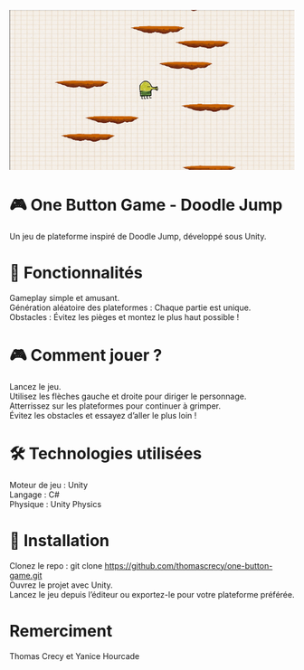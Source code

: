 ![image](Assets/image.png)
# 🎮 One Button Game - Doodle Jump
Un jeu de plateforme inspiré de Doodle Jump, développé sous Unity.

# 🚀 Fonctionnalités
Gameplay simple et amusant.<br>
Génération aléatoire des plateformes : Chaque partie est unique.<br>
Obstacles : Évitez les pièges et montez le plus haut possible !<br>

# 🎮 Comment jouer ?
Lancez le jeu.<br>
Utilisez les flèches gauche et droite pour diriger le personnage.<br>
Atterrissez sur les plateformes pour continuer à grimper.<br>
Évitez les obstacles et essayez d’aller le plus loin !<br>

# 🛠️ Technologies utilisées
Moteur de jeu : Unity<br>
Langage : C#<br>
Physique : Unity Physics<br>

# 📌 Installation
Clonez le repo : 
git clone https://github.com/thomascrecy/one-button-game.git <br>
Ouvrez le projet avec Unity.<br>
Lancez le jeu depuis l’éditeur ou exportez-le pour votre plateforme préférée.<br>

# Remerciment 
Thomas Crecy et Yanice Hourcade